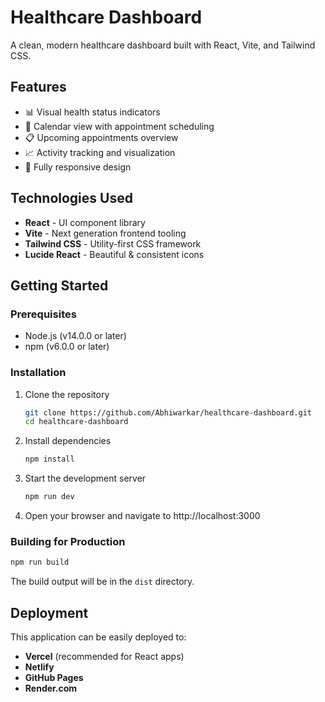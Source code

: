 # Healthcare Dashboard

A clean, modern healthcare dashboard built with React, Vite, and Tailwind CSS.


## Features

- 📊 Visual health status indicators
- 📅 Calendar view with appointment scheduling
- 📋 Upcoming appointments overview
- 📈 Activity tracking and visualization
- 📱 Fully responsive design

## Technologies Used

- **React** - UI component library
- **Vite** - Next generation frontend tooling
- **Tailwind CSS** - Utility-first CSS framework
- **Lucide React** - Beautiful & consistent icons


## Getting Started

### Prerequisites

- Node.js (v14.0.0 or later)
- npm (v6.0.0 or later)

### Installation

1. Clone the repository
   ```bash
   git clone https://github.com/Abhiwarkar/healthcare-dashboard.git
   cd healthcare-dashboard
   ```

2. Install dependencies
   ```bash
   npm install
   ```

3. Start the development server
   ```bash
   npm run dev
   ```

4. Open your browser and navigate to http://localhost:3000

### Building for Production

```bash
npm run build
```

The build output will be in the `dist` directory.

## Deployment

This application can be easily deployed to:

- **Vercel** (recommended for React apps)
- **Netlify**
- **GitHub Pages**
- **Render.com**

